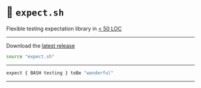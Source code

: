 # 🧐 `expect.sh`

Flexible testing expectation library in [< 50 LOC](https://github.com/bx-sh/expect.sh/blob/master/expect.sh)

---

Download the [latest release](https://github.com/bx-sh/expect.sh/archive/v0.2.0.tar.gz)

```sh
source "expect.sh"
```

---

```sh
expect { BASH testing } toBe "wonderful"
```

---

